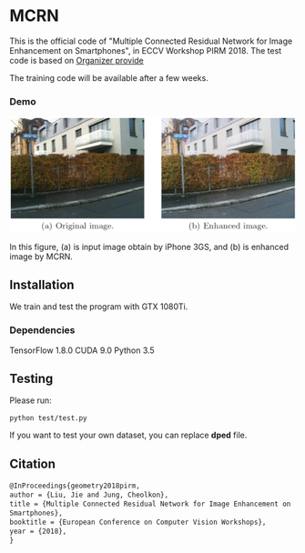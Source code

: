 # MCRN
This is the official code of "Multiple Connected Residual Network for Image Enhancement on Smartphones", in ECCV Workshop PIRM 2018.
The test code is based on [Organizer provide](https://github.com/aiff22/ai-challenge)

The training code will be available after a few weeks.
### Demo
<p align="center">
  <img src="figs/example.PNG">
</p>
In this figure, (a) is input image obtain by iPhone 3GS, and (b) is enhanced image by MCRN.

## Installation
We train and test the program with GTX 1080Ti.

### Dependencies
TensorFlow 1.8.0
CUDA 9.0
Python 3.5

## Testing
Please run:
```
python test/test.py
```
If you want to test your own dataset, you can replace **dped** file.

## Citation
```
@InProceedings{geometry2018pirm,
author = {Liu, Jie and Jung, Cheolkon},
title = {Multiple Connected Residual Network for Image Enhancement on Smartphones},
booktitle = {European Conference on Computer Vision Workshops},
year = {2018},
}
```
